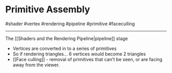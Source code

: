 # Primitive Assembly
#shader #vertex #rendering #pipeline #primitive #faceculling

---

The [[Shaders and the Rendering Pipeline|pipeline]] stage

- Vertices are converted in to a series of primitives
- So if rendering triangles... 6 vertices would become 2 triangles
- [[Face culling]] - removal of primitives that can't be seen, or are facing away from the viewer.